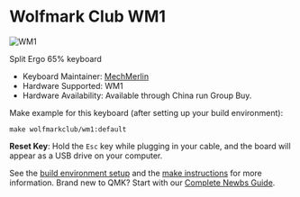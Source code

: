# Wolfmark Club WM1

![WM1](https://i.imgur.com/TDFp97yl.jpg)

Split Ergo 65% keyboard

* Keyboard Maintainer: [MechMerlin](https://github.com/mechmerlin)
* Hardware Supported: WM1
* Hardware Availability: Available through China run Group Buy.

Make example for this keyboard (after setting up your build environment):

    make wolfmarkclub/wm1:default

**Reset Key**: Hold the `Esc` key while plugging in your cable, and the board will appear as a USB drive on your computer. 

See the [build environment setup](https://docs.qmk.fm/#/getting_started_build_tools) and the [make instructions](https://docs.qmk.fm/#/getting_started_make_guide) for more information. Brand new to QMK? Start with our [Complete Newbs Guide](https://docs.qmk.fm/#/newbs).
